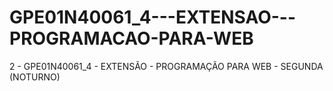 # GPE01N40061_4---EXTENSAO---PROGRAMACAO-PARA-WEB
2 -  GPE01N40061_4 - EXTENSÃO - PROGRAMAÇÃO PARA WEB - SEGUNDA (NOTURNO)
